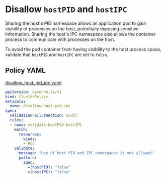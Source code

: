 # Disallow `hostPID` and `hostIPC`

Sharing the host's PID namespace allows an application pod to gain visibility of processes on the host, potentially exposing sensitive information. Sharing the host's IPC namespace also allows the container process to communicate with processes on the host.

To avoid the pod container from having visibility to the host process space, validate that `hostPID` and `hostIPC` are set to `false`.

## Policy YAML

[disallow_host_pid_ipc.yaml](best_practices/disallow_host_pid_ipc.yaml)

````yaml
apiVersion: kyverno.io/v1
kind: ClusterPolicy
metadata:
  name: disallow-host-pid-ipc
spec:
  validationFailureAction: audit
  rules:
  - name: validate-hostPID-hostIPC
    match:
      resources:
        kinds:
        - Pod
    validate:
      message: "Use of host PID and IPC namespaces is not allowed"
      pattern:
        spec:
          =(hostPID): "false"
          =(hostIPC): "false"
````
